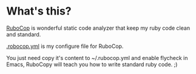 # What's this?

[RuboCop](https://rubocop.readthedocs.io/en/latest/) is wonderful static code analyzer that keep my ruby code clean and standard.

[.robocop.yml](rubocop.yml) is my configure file for RuboCop.

You just need copy it's content to ~/.rubocop.yml and enable flycheck in Emacs, RuboCopy will teach you how to write standard ruby code. ;)
